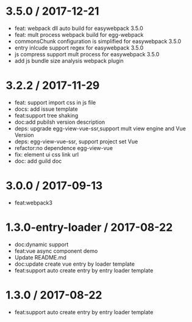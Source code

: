 
3.5.0 / 2017-12-21
==================
  * feat: webpack dll auto build for easywebpack 3.5.0
  * feat: mult process webpack build for egg-webpack
  * commonsChunk configuration is simplified for easywebpack 3.5.0
  * entry inlcude support regex for easywebpack 3.5.0
  * js compress support mult process for easywebpack 3.5.0
  * add js bundle size analysis webpack plugin

3.2.2 / 2017-11-29
==================

  * feat: support import css in js file
  * docs: add issue template
  * feat:support tree shaking
  * doc:add pubilsh version description
  * deps: upgrade egg-view-vue-ssr,support mult view engine and Vue Version
  * deps: egg-view-vue-ssr, support project set Vue
  * refactor:no dependence egg-view-vue
  * fix: element ui css link url
  * doc: add guild doc

3.0.0 / 2017-09-13
==================

  * feat:webpack3

1.3.0-entry-loader / 2017-08-22
===============================

  * doc:dynamic support
  * feat:vue async component demo
  * Update README.md
  * doc:update create vue entry by loader template
  * feat:support auto create entry by entry loader template

1.3.0 / 2017-08-22
==================

  * feat:support auto create entry by entry loader template
